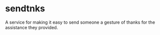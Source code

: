sendtnks
========

A service for making it easy to send someone a gesture of thanks for the assistance they provided.
